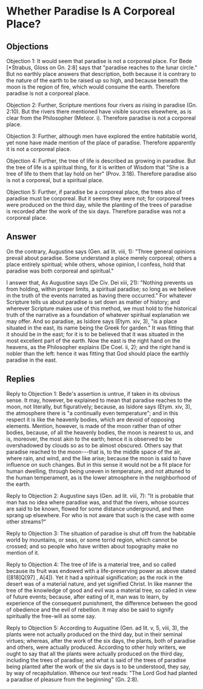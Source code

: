 # Whether Paradise Is A Corporeal Place?

## Objections

Objection 1: It would seem that paradise is not a corporeal place. For Bede [*Strabus, Gloss on Gn. 2:8] says that "paradise reaches to the lunar circle." But no earthly place answers that description, both because it is contrary to the nature of the earth to be raised up so high, and because beneath the moon is the region of fire, which would consume the earth. Therefore paradise is not a corporeal place.

Objection 2: Further, Scripture mentions four rivers as rising in paradise (Gn. 2:10). But the rivers there mentioned have visible sources elsewhere, as is clear from the Philosopher (Meteor. i). Therefore paradise is not a corporeal place.

Objection 3: Further, although men have explored the entire habitable world, yet none have made mention of the place of paradise. Therefore apparently it is not a corporeal place.

Objection 4: Further, the tree of life is described as growing in paradise. But the tree of life is a spiritual thing, for it is written of Wisdom that "She is a tree of life to them that lay hold on her" (Prov. 3:18). Therefore paradise also is not a corporeal, but a spiritual place.

Objection 5: Further, if paradise be a corporeal place, the trees also of paradise must be corporeal. But it seems they were not; for corporeal trees were produced on the third day, while the planting of the trees of paradise is recorded after the work of the six days. Therefore paradise was not a corporeal place.

## Answer

On the contrary, Augustine says (Gen. ad lit. viii, 1): "Three general opinions prevail about paradise. Some understand a place merely corporeal; others a place entirely spiritual; while others, whose opinion, I confess, hold that paradise was both corporeal and spiritual."

I answer that, As Augustine says (De Civ. Dei xiii, 21): "Nothing prevents us from holding, within proper limits, a spiritual paradise; so long as we believe in the truth of the events narrated as having there occurred." For whatever Scripture tells us about paradise is set down as matter of history; and wherever Scripture makes use of this method, we must hold to the historical truth of the narrative as a foundation of whatever spiritual explanation we may offer. And so paradise, as Isidore says (Etym. xiv, 3), "is a place situated in the east, its name being the Greek for garden." It was fitting that it should be in the east; for it is to be believed that it was situated in the most excellent part of the earth. Now the east is the right hand on the heavens, as the Philosopher explains (De Coel. ii, 2); and the right hand is nobler than the left: hence it was fitting that God should place the earthly paradise in the east.

## Replies

Reply to Objection 1: Bede's assertion is untrue, if taken in its obvious sense. It may, however, be explained to mean that paradise reaches to the moon, not literally, but figuratively; because, as Isidore says (Etym. xiv, 3), the atmosphere there is "a continually even temperature"; and in this respect it is like the heavenly bodies, which are devoid of opposing elements. Mention, however, is made of the moon rather than of other bodies, because, of all the heavenly bodies, the moon is nearest to us, and is, moreover, the most akin to the earth; hence it is observed to be overshadowed by clouds so as to be almost obscured. Others say that paradise reached to the moon---that is, to the middle space of the air, where rain, and wind, and the like arise; because the moon is said to have influence on such changes. But in this sense it would not be a fit place for human dwelling, through being uneven in temperature, and not attuned to the human temperament, as is the lower atmosphere in the neighborhood of the earth.

Reply to Objection 2: Augustine says (Gen. ad lit. viii, 7): "It is probable that man has no idea where paradise was, and that the rivers, whose sources are said to be known, flowed for some distance underground, and then sprang up elsewhere. For who is not aware that such is the case with some other streams?"

Reply to Objection 3: The situation of paradise is shut off from the habitable world by mountains, or seas, or some torrid region, which cannot be crossed; and so people who have written about topography make no mention of it.

Reply to Objection 4: The tree of life is a material tree, and so called because its fruit was endowed with a life-preserving power as above stated ([818]Q[97] , A[4]). Yet it had a spiritual signification; as the rock in the desert was of a material nature, and yet signified Christ. In like manner the tree of the knowledge of good and evil was a material tree, so called in view of future events; because, after eating of it, man was to learn, by experience of the consequent punishment, the difference between the good of obedience and the evil of rebellion. It may also be said to signify spiritually the free-will as some say.

Reply to Objection 5: According to Augustine (Gen. ad lit. v, 5, viii, 3), the plants were not actually produced on the third day, but in their seminal virtues; whereas, after the work of the six days, the plants, both of paradise and others, were actually produced. According to other holy writers, we ought to say that all the plants were actually produced on the third day, including the trees of paradise; and what is said of the trees of paradise being planted after the work of the six days is to be understood, they say, by way of recapitulation. Whence our text reads: "The Lord God had planted a paradise of pleasure from the beginning" (Gn. 2:8).